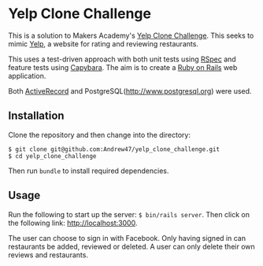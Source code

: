 Yelp Clone Challenge
====================
This is a solution to Makers Academy's [Yelp Clone Challenge](https://github.com/makersacademy/course/blob/master/rails/yelp.md).
This seeks to mimic [Yelp](http://www.yelp.co.uk), a website for rating and reviewing restaurants.

This uses a test-driven approach with both unit tests using [RSpec](http://rspec.info) and
feature tests using [Capybara](https://github.com/jnicklas/capybara). The aim is to create a
[Ruby on Rails](http://rubyonrails.org) web application.

Both [ActiveRecord](http://guides.rubyonrails.org/active_record_querying.html) and PostgreSQL(http://www.postgresql.org) were used.

## Installation

Clone the repository and then change into the directory:
```
$ git clone git@github.com:Andrew47/yelp_clone_challenge.git
$ cd yelp_clone_challenge
```
Then run `bundle` to install required dependencies.

## Usage

Run the following to start up the server: `$ bin/rails server`. Then click on
the following link: [http://localhost:3000](http://localhost:3000).

The user can choose to sign in with Facebook. Only having signed in can restaurants
be added, reviewed or deleted. A user can only delete their own reviews and restaurants.
